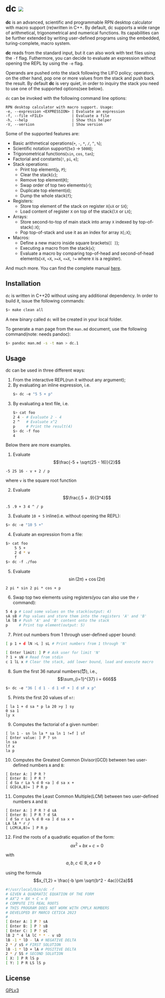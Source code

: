 # dc ![](https://github.com/ice-bit/dc/actions/workflows/dc.yml/badge.svg)

**dc** is an advanced, scientific and programmable RPN desktop calculator with macro support (re)written in C++. 
By default, dc supports a wide range of arithmetical, trigonometrical and numerical functions. 
Its capabilities can be further extended by writing user-defined programs using the embedded, turing-complete, macro system.

**dc** reads from the standard input, but it can also work with text files using the `-f` flag. Futhermore, you can decide to evaluate an expression
without opening the REPL by using the `-e` flag.

Operands are pushed onto the stack following the LIFO policy; operators, on the other hand, pop one or more values
from the stack and push back the result. By default **dc** is very quiet, in order to inquiry the stack you need to use one of the supported
options(see below).

`dc` can be invoked with the following command line options:
```
RPN desktop calculator with macro support. Usage: 
-e, --expression <EXPRESSION> | Evaluate an expression
-f, --file <FILE>             | Evaluate a file
-h, --help                    | Show this helper
-V, --version                 | Show version
```

Some of the supported features are:
- Basic arithmetical operations(`+`, `-`, `*`, `/`, `^`, `%`);  
- Scientific notation support(`5e3` -> `5000`);  
- Trigonometrical functions(`sin`, `cos`, `tan`);  
- Factorial and constants(`!`, `pi`, `e`);  
- Stack operations:
    - Print top element(`p`, `P`);  
    - Clear the stack(`c`); 
    - Remove top element(`R`);  
    - Swap order of top two elements(`r`);  
    - Duplicate top element(`d`);  
    - Dump the whole stack(`f`);  
- Registers:
    - Store top element of the stack on register `X`(`sX` or `SX`);  
    - Load content of register `X` on top of the stack(`lX` or `LX`);  
- Arrays:
    - Store second-to-top of main stack into array `X` indexed by top-of-stack(`:X`);  
    - Pop top-of-stack and use it as an index for array `X`(`;X`);  
- Macros:
    - Define a new macro inside square brackets(`[ ]`);  
    - Executing a macro from the stack(`x`);  
    - Evaluate a macro by comparing top-of-head and second-of-head elements(`>X`, `<X`, `>=X`, `<=X`, `!=` where `X` is a register).

And much more. You can find the complete manual [here](https://github.com/ice-bit/dc/blob/master/man.md).

## Installation
`dc` is written in C++20 without using any additional dependency. In order to build it, issue the following commands: 
```sh
$> make clean all
```

A new binary called `dc` will be created in your local folder.

To generate a man page from the `man.md` document, use the following command(note: needs pandoc):
```sh
$> pandoc man.md -s -t man > dc.1
```

## Usage
dc can be used in three different ways:
1. From the interactive REPL(run it without any argument);  
2. By evaluating an inline expression, i.e.
    ```sh
    $> dc -e "5 5 + p"
    ```
3. By evaluating a text file, i.e.
    ```sh
    $> cat foo
    2 4 - # Evaluate 2 - 4
    2 ^   # Evaluate x^2
    p     # Print the result(4)
    $> dc -f foo
    4
    ```

Below there are more examples.

1. Evaluate
$$\frac{-5 + \sqrt(25 - 16)}{2}$$
```
-5 25 16 - v + 2 / p
```
where `v` is the square root function

2. Evaluate
$$\frac{.5 + .9}{3^4}$$
```
.5 .9 + 3 4 ^ / p
```

3. Evaluate `10 + 5` inline(i.e. without opening the REPL):
```sh
$> dc -e "10 5 +"
```

4. Evaluate an expression from a file:
```sh
$> cat foo
    5 5 + 
    2 d * v 
    f
$> dc -f ./foo
```

5. Evaluate
$$\sin(2\pi) + \cos(2\pi)$$
```
2 pi * sin 2 pi * cos + p
```

6. Swap top two elements using registers(you can also use the `r` command):
```sh
5 4 p # Load some values on the stack(output: 4)
sA sB # Pop values and store them into the registers 'A' and 'B'
lA lB # Push 'A' and 'B' content onto the stack
p     # Print top element(output: 5)
```

7. Print out numbers from 1 through user-defined upper bound:
```sh
[ p 1 + d lN >L ] sL # Print numbers from 1 through 'N'

[ Enter limit: ] P # Ask user for limit 'N'
? 1 + sN # Read from stdin
c 1 lL x # Clear the stack, add lower bound, load and execute macro
```

8. Sum the first 36 natural numbers(😈), i.e.,
$$\sum_{i=1}^{37} i = 666$$
```sh
$> dc -e "36 [ d 1 - d 1 <F + ] d sF x p"
```

5. Prints the first 20 values of `n!`:
```
[ la 1 + d sa * p la 20 >y ] sy
0 sa 1
ly x
```

9. Computes the factorial of a given number:
```
[ ln 1 - sn ln la * sa ln 1 !=f ] sf
[ Enter value: ] P ? sn
ln sa
lf x
la p
```

10. Computes the Greatest Common Divisor(GCD) between two user-defined numbers `A` and `B`:
```
[ Enter A: ] P R ?
[ Enter B: ] P R ?
[ d Sa r La % d 0 <a ] d sa x +
[ GCD(A,B)= ] P R p
```

11. Computes the Least Common Multiple(LCM) between two user-defined numbers `A` and `B`:
```
[ Enter A: ] P R ? d sA
[ Enter B: ] P R ? d SA
[ d Sa r La % d 0 <a ] d sa x +
LA lA * r /
[ LCM(A,B)= ] P R p
```

12. Find the roots of a quadratic equation of the form:
$$ax^2 + bx + c = 0$$

with $$a,b,c \in \mathbb{R}, a \neq 0$$

using the formula
$$x_{1,2} = \frac{-b \pm \sqrt{b^2 - 4ac}}{2a}$$

```sh
#!/usr/local/bin/dc -f
# GIVEN A QUADRATIC EQUATION OF THE FORM
# AX^2 + BX + C = 0
# COMPUTE ITS REAL ROOTS
# THIS PROGRAM DOES NOT WORK WITH CMPLX NUMBERS
# DEVELOPED BY MARCO CETICA 2023
#
[ Enter A: ] P ? sA
[ Enter B: ] P ? sB
[ Enter C: ] P ? sC
lB 2 ^ 4 lA lC * * - v sD
lB -1 * lD - lA # NEGATIVE DELTA
2 * / sS # FIRST SOLUTION
lB -1 * lD + lA # POSITIVE DELTA
2 * / SS # SECOND SOLUTION
[ X: ] P R lS p
[ Y: ] P R LS lS p
```

## License

[GPLv3](https://choosealicense.com/licenses/gpl-3.0/)
